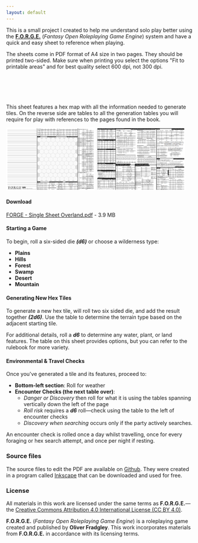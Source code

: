 ```yaml
---
layout: default
---
```


This is a small project I created to help me understand solo play better using the **[F.O.R.G.E.](https://zap-forge.itch.io/forge)** (*Fantasy Open Roleplaying Game Engine*) system and have a quick and easy sheet to reference when playing.

The sheets come in PDF format of A4 size in two pages. They should be printed two-sided. Make sure when printing you select the options "Fit to printable areas" and for best quality select 600 dpi, not 300 dpi.

# ‎ ‎‎

This sheet features a hex map with all the information needed to generate tiles. On the reverse side are tables to all the generation tables you will require for play with references to the pages found in the book.

![Overland Preview Thumbnail](https://github.com/andrewfenn/forge-one-sheet-solo/blob/main/docs/overland-prev-1.png?raw=true) ![Overland Preview Thumbnail](https://github.com/andrewfenn/forge-one-sheet-solo/blob/main/docs/overland-prev-2.png?raw=true)

#### Download
[FORGE - Single Sheet Overland.pdf](https://raw.githubusercontent.com/andrewfenn/forge-one-sheet-solo/refs/heads/main/FORGE%20-%20Single%20Sheet%20Overland.pdf) - 3.9 MB

#### Starting a Game
To begin, roll a six-sided die **_(d6)_** or choose a wilderness type:  
- **Plains**  
- **Hills**  
- **Forest**  
- **Swamp**  
- **Desert**  
- **Mountain**  

#### Generating New Hex Tiles  
To generate a new hex tile, will roll two six sided die, and add the result together **_(2d6)_**. Use the table to determine the terrain type based on the adjacent starting tile.  

For additional details, roll a **_d6_** to determine any water, plant, or land features. The table on this sheet provides options, but you can refer to the rulebook for more variety.  

#### Environmental & Travel Checks  
Once you've generated a tile and its features, proceed to:
- **Bottom-left section**: Roll for weather
- **Encounter Checks (the next table over)**:
  - *Danger or Discovery* then roll for what it is using the tables spanning vertically down the left of the page
  - *Roll risk* requires a **_d6_** roll—check using the table to the left of encounter checks
  - *Discovery when searching* occurs only if the party actively searches.

An encounter check is rolled once a day whilst travelling, once for every foraging or hex search attempt, and once per night if resting.

### Source files

The source files to edit the PDF are available on [Github](https://github.com/andrewfenn/forge-one-sheet-solo). They were created in a program called [Inkscape](https://inkscape.org/) that can be downloaded and used for free.

### License

All materials in this work are licensed under the same terms as **F.O.R.G.E.**—the [Creative Commons Attribution 4.0 International License (CC BY 4.0)](https://creativecommons.org/licenses/by/4.0/).

**F.O.R.G.E.** (*Fantasy Open Roleplaying Game Engine*) is a roleplaying game created and published by **Oliver Fradgley**. This work incorporates materials from **F.O.R.G.E.** in accordance with its licensing terms.
